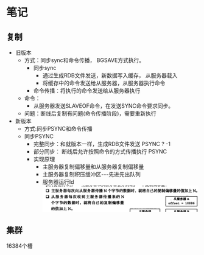 # 笔记
## 复制
- 旧版本
    - 方式：同步sync和命令传播， BGSAVE方式执行。
        - 同步sync 
            - 通过生成RDB文件发送，新数据写入缓存， 从服务器载入
            - 将缓存中的命令发送给从服务器，从服务器执行命令
        - 命令传播：将执行的命令发送给从服务器执行 
    - 命令：
        - 从服务器发送SLAVEOF命令，在发送SYNC命令要求同步。
    - 问题：断线后复制有问题(命令传播阶段)，需要重新执行
- 新版本
    -  方式:同步PSYNC和命令传播
    -  同步PSYNC
        - 完整同步：和就版本一样，生成RDB文件发送   PSYNC ? -1 
        - 部分同步： 断线后允许按照命令的方式传播执行  PSYNC <runid> <offset>
        - 实现原理
            - 主服务器复制偏移量和从服务器复制偏移量
            - 主服务器复制积压缓冲区---先进先出队列
            - 服务器运行Id
![](../images/15288688948987.jpg)



## 集群
16384个槽



